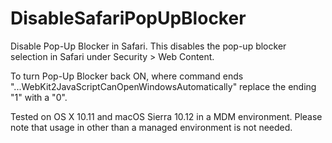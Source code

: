 # DisableSafariPopUpBlocker
Disable Pop-Up Blocker in Safari. This disables the pop-up blocker selection in Safari under Security > Web Content.

To turn Pop-Up Blocker back ON, 
where command ends "...WebKit2JavaScriptCanOpenWindowsAutomatically" replace the ending "1" with a "0".

Tested on OS X 10.11 and macOS Sierra 10.12 in a MDM environment. 
Please note that usage in other than a managed environment is not needed.
